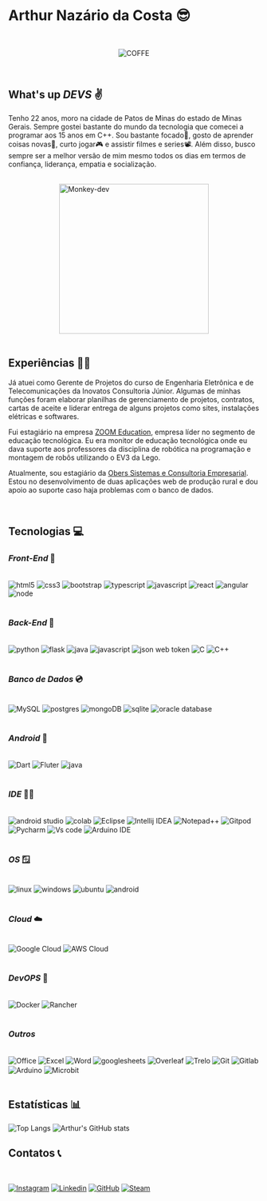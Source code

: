 # Arthur Nazário da Costa 😎

<br />

<div sytle="display: flex; justify-content: center; align-items: center">
    <p style="text-align: center"><img alt="COFFE" src="https://media.giphy.com/media/12yjKJaLB7DuG4/giphy.gif"/></p>
</div>

<br />

## What's up ***DEVS*** ✌️

Tenho 22 anos, moro na cidade de Patos de Minas do estado de Minas Gerais. Sempre gostei bastante do mundo da tecnologia que comecei a programar aos 15 anos em C++. Sou bastante focado🧐, gosto de aprender coisas novas🧠, curto jogar🎮 e assistir filmes e series📽️. Além disso, busco sempre ser a melhor versão de mim mesmo todos os dias em termos de confiança, liderança, empatia e socialização.

<br />

<div sytle="display: flex; justify-content: center; align-items: center">
    <img alt="Monkey-dev" style="display: block; margin: 0 auto" src="https://media.giphy.com/media/JqmupuTVZYaQX5s094/giphy.gif"/ width="300">
</div>

<br />

## Experiências 🧑‍💻

Já atuei como Gerente de Projetos do curso de Engenharia Eletrônica e de Telecomunicações da Inovatos Consultoria Júnior. Algumas de minhas funções foram elaborar planilhas de gerenciamento de projetos, contratos, cartas de aceite e liderar entrega de alguns projetos como sites, instalações elétricas e softwares.

Fui estagiário na empresa [ZOOM Education](https://zoom.education/), empresa líder no segmento de educação tecnológica. Eu era monitor de educação tecnológica onde eu dava suporte aos professores da disciplina de robótica na programação e montagem de robôs utilizando o EV3 da Lego.

Atualmente, sou estagiário da [Obers Sistemas e Consultoria Empresarial](https://www.obers.com.br/site/home/). Estou no desenvolvimento de duas aplicações web de produção rural e dou apoio ao suporte caso haja problemas com o banco de dados.

<br />

## Tecnologias 💻

### ***Front-End*** 🙎

<div style="display: inline_block">
    <br />
    <img alt="html5" align="center" src="https://img.shields.io/badge/HTML5-E34F26?style=for-the-badge&logo=html5&logoColor=white"/>
    <img alt="css3" align="center" src="https://img.shields.io/badge/CSS3-1572B6?style=for-the-badge&logo=css3&logoColor=white"/>
    <img alt="bootstrap" align="center" src="https://img.shields.io/badge/Bootstrap-563D7C?style=for-the-badge&logo=bootstrap&logoColor=white"/>
    <img alt="typescript" align="center" src="https://img.shields.io/badge/TypeScript-007ACC?style=for-the-badge&logo=typescript&logoColor=white"/>
    <img alt="javascript" align="center" src="https://img.shields.io/badge/JavaScript-F7DF1E?style=for-the-badge&logo=javascript&logoColor=black"/>
    <img alt="react" align="center" src="https://img.shields.io/badge/React-20232A?style=for-the-badge&logo=react&logoColor=61DAFB"/>
    <img alt="angular" align="center" src="https://img.shields.io/badge/Angular-DD0031?style=for-the-badge&logo=angular&logoColor=white"/>
    <img alt="node" align="center" src="https://img.shields.io/badge/Node.js-43853D?style=for-the-badge&logo=node.js&logoColor=white"/>
</div>

<br />

### ***Back-End*** 🩻

<div style="display: inline_block">
    <br />
    <img alt="python" align="center" src="https://img.shields.io/badge/Python-3776AB?style=for-the-badge&logo=python&logoColor=white"/>
    <img alt="flask" align="center" src="https://img.shields.io/badge/Flask-000000?style=for-the-badge&logo=flask&logoColor=white"/>
    <img alt="java" align="center" src="https://img.shields.io/badge/Java-ED8B00?style=for-the-badge&logo=openjdk&logoColor=white"/>
    <img alt="javascript" align="center" src="https://img.shields.io/badge/JavaScript-F7DF1E?style=for-the-badge&logo=javascript&logoColor=black"/>
    <img alt="json web token" align="center" src="https://img.shields.io/badge/json%20web%20tokens-323330?style=for-the-badge&logo=json-web-tokens&logoColor=pink"/>
    <img alt="C" align="center" src="https://img.shields.io/badge/C-00599C?style=for-the-badge&logo=c&logoColor=white"/>
    <img alt="C++" align="center" src="https://img.shields.io/badge/C%2B%2B-00599C?style=for-the-badge&logo=c%2B%2B&logoColor=white"/>
</div>

<br />

### ***Banco de Dados*** 💿

<div style="display: inline_block">
    <br />
    <img alt="MySQL" align="center" src="https://img.shields.io/badge/MySQL-00000F?style=for-the-badge&logo=mysql&logoColor=white"/>
    <img alt="postgres" align="center" src="https://img.shields.io/badge/PostgreSQL-316192?style=for-the-badge&logo=postgresql&logoColor=white"/>
    <img alt="mongoDB" align="center" src="https://img.shields.io/badge/MongoDB-4EA94B?style=for-the-badge&logo=mongodb&logoColor=white"/>
    <img alt="sqlite" align="center" src="https://img.shields.io/badge/SQLite-07405E?style=for-the-badge&logo=sqlite&logoColor=white"/>
    <img alt="oracle database" align="center" src="https://img.shields.io/badge/Oracle-F80000?style=for-the-badge&logo=oracle&logoColor=black"/>
</div>

<br />

### ***Android*** 📱

<div style="display: inline_block">
    <br />
    <img alt="Dart" align="center" src="https://img.shields.io/badge/Dart-0175C2?style=for-the-badge&logo=dart&logoColor=white"/>
    <img alt="Fluter" align="center" src="https://img.shields.io/badge/Flutter-02569B?style=for-the-badge&logo=flutter&logoColor=white"/>
    <img alt="java" align="center" src="https://img.shields.io/badge/Java-ED8B00?style=for-the-badge&logo=openjdk&logoColor=white"/>
</div>

<br />

### ***IDE*** 👨‍💻

<div style="display: inline_block">
    <br />
    <img alt="android studio" align="center" src="https://img.shields.io/badge/Android_Studio-3DDC84?style=for-the-badge&logo=android-studio&logoColor=white">
    <img alt="colab" align="center" src="https://img.shields.io/badge/Colab-F9AB00?style=for-the-badge&logo=googlecolab&color=525252">
    <img alt="Eclipse" align="center" src="https://img.shields.io/badge/Eclipse-2C2255?style=for-the-badge&logo=eclipse&logoColor=white">
    <img alt="Intellij IDEA" align="center" src="https://img.shields.io/badge/IntelliJ_IDEA-000000.svg?style=for-the-badge&logo=intellij-idea&logoColor=white">
    <img alt="Notepad++" align="center" src="https://img.shields.io/badge/Notepad++-90E59A.svg?style=for-the-badge&logo=notepad%2B%2B&logoColor=black">
    <img alt="Gitpod" align="center" src="https://img.shields.io/badge/Gitpod-000000?style=for-the-badge&logo=gitpod&logoColor=#FFAE33">
    <img alt="Pycharm" align="center" src="https://img.shields.io/badge/PyCharm-000000.svg?&style=for-the-badge&logo=PyCharm&logoColor=white">
    <img alt="Vs code" align="center" src="https://img.shields.io/badge/Visual_Studio_Code-0078D4?style=for-the-badge&logo=visual%20studio%20code&logoColor=white">
    <img alt="Arduino IDE" align="center" src="https://img.shields.io/badge/Arduino_IDE-00979D?style=for-the-badge&logo=arduino&logoColor=white">
</div>

<br />

### ***OS*** 🪟

<div style="display: inline_block">
    <br />
    <img alt="linux" align="center" src="https://img.shields.io/badge/Linux-FCC624?style=for-the-badge&logo=linux&logoColor=black"/>
    <img alt="windows" align="center" src="https://img.shields.io/badge/Windows-0078D6?style=for-the-badge&logo=windows&logoColor=white"/>
    <img alt="ubuntu" align="center" src="https://img.shields.io/badge/Ubuntu-E95420?style=for-the-badge&logo=ubuntu&logoColor=white"/>
    <img alt="android" align="center" src="https://img.shields.io/badge/Android-3DDC84?style=for-the-badge&logo=android&logoColor=white"/>
</div>

<br />

### ***Cloud*** ☁️

<div style="display: inline_block">
    <br />
    <img alt="Google Cloud" align="center" src="https://img.shields.io/badge/Google_Cloud-4285F4?style=for-the-badge&logo=google-cloud&logoColor=white"/>
    <img alt="AWS Cloud" align="center" src="https://img.shields.io/badge/Amazon_AWS-FF9900?style=for-the-badge&logo=amazonaws&logoColor=white"/>
</div>

<br />

### ***DevOPS*** 🐋

<div>
    <br />
    <img alt="Docker" align="center" src="https://img.shields.io/badge/docker-%230db7ed.svg?style=for-the-badge&logo=docker&logoColor=white"/>
    <img alt="Rancher" align="center" src="https://img.shields.io/badge/rancher-%230075A8.svg?style=for-the-badge&logo=rancher&logoColor=white"/>
</div>

<br />

### ***Outros*** 

<div style="display: inline_block">
    <br />
    <img alt="Office" align="center" src="https://img.shields.io/badge/Microsoft_Office-D83B01?style=for-the-badge&logo=microsoft-office&logoColor=white"/>
    <img alt="Excel" align="center" src="https://img.shields.io/badge/Microsoft_Excel-217346?style=for-the-badge&logo=microsoft-excel&logoColor=white"/>
    <img alt="Word" align="center" src="https://img.shields.io/badge/Microsoft_Word-2B579A?style=for-the-badge&logo=microsoft-word&logoColor=white"/>
    <img alt="googlesheets" align="center" src="https://img.shields.io/badge/Google%20Sheets-34A853?style=for-the-badge&logo=google-sheets&logoColor=white"/>
    <img alt="Overleaf" align="center" src="https://img.shields.io/badge/Overleaf-47A141?style=for-the-badge&logo=Overleaf&logoColor=white"/>
    <img alt="Trelo" align="center" src="https://img.shields.io/badge/Trello-0052CC?style=for-the-badge&logo=trello&logoColor=white"/>
    <img alt="Git" align="center" src="https://img.shields.io/badge/GIT-E44C30?style=for-the-badge&logo=git&logoColor=white"/>
    <img alt="Gitlab" align="center" src="https://img.shields.io/badge/gitlab-%23181717.svg?style=for-the-badge&logo=gitlab&logoColor=white"/>
    <img alt="Arduino" align="center" src="https://img.shields.io/badge/Arduino-00979D?style=for-the-badge&logo=Arduino&logoColor=white"/>
    <img alt="Microbit" align="center" src="https://img.shields.io/badge/micro:bit-00ED00?style=for-the-badge&logo=micro:bit&logoColor=white"/>
</div>

<br />

## Estatísticas 📊

![Top Langs](https://github-readme-stats.vercel.app/api/top-langs/?username=ArthurCosta09&layout=donut-vertical&theme=dracula) 
![Arthur's GitHub stats](https://github-readme-stats.vercel.app/api?username=ArthurCosta09&show_icons=true&theme=dracula)

## Contatos 📞

<br />

[![Instagram](https://img.shields.io/badge/Instagram-E4405F?style=for-the-badge&logo=instagram&logoColor=white)](https://www.instagram.com/arthurndc/)
[![Linkedin](https://img.shields.io/badge/LinkedIn-0077B5?style=for-the-badge&logo=linkedin&logoColor=white)](https://www.linkedin.com/in/arthur-naz%C3%A1rio-da-costa-6478601a1/)
[![GitHub](https://img.shields.io/badge/GitHub-100000?style=for-the-badge&logo=github&logoColor=white)](https://github.com/ArthurCosta09)
[![Steam](https://img.shields.io/badge/steam-%23000000.svg?style=for-the-badge&logo=steam&logoColor=white)](https://steamcommunity.com/id/xarthurs07/)
